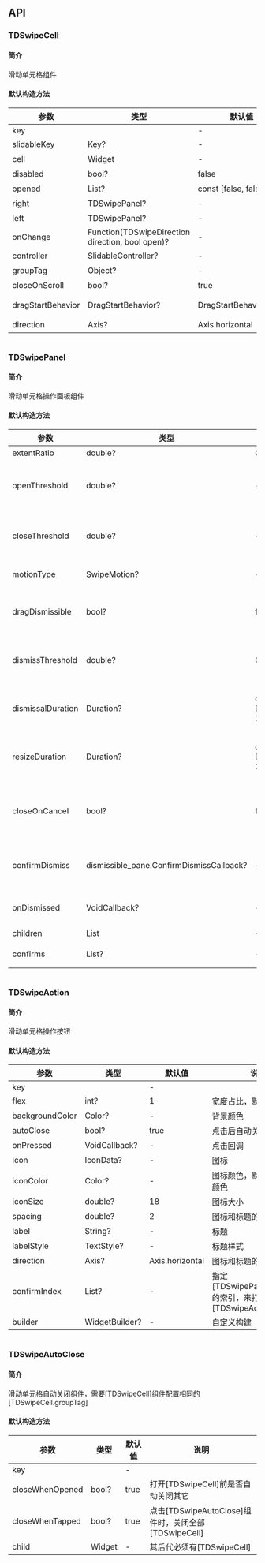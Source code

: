 ## API
### TDSwipeCell
#### 简介
滑动单元格组件
#### 默认构造方法

| 参数 | 类型 | 默认值 | 说明 |
| --- | --- | --- | --- |
| key |  | - |  |
| slidableKey | Key? | - | 滑动组件的 Key |
| cell | Widget | - | 单元格 [TDCell] |
| disabled | bool? | false | 是否禁用滑动 |
| opened | List<bool>? | const [false, false] | 默认打开，[left, rigth] |
| right | TDSwipePanel? | - | 右侧滑动操作项面板 |
| left | TDSwipePanel? | - | 左侧滑动操作项面板 |
| onChange |  Function(TDSwipeDirection direction, bool open)? | - | 滑动展开事件 |
| controller | SlidableController? | - | 自定义控制滑动窗口 |
| groupTag | Object? | - | 同一组中只有一个被打开 |
| closeOnScroll | bool? | true | 滚动时，是否关闭滑动操作项面板 |
| dragStartBehavior | DragStartBehavior? | DragStartBehavior.start | 处理拖动开始行为的方式[GestureDetector.dragStartBehavior] |
| direction | Axis? | Axis.horizontal | 可拖动的方向 |

```
```
 ### TDSwipePanel
#### 简介
滑动单元格操作面板组件
#### 默认构造方法

| 参数 | 类型 | 默认值 | 说明 |
| --- | --- | --- | --- |
| extentRatio | double? | 0.3 | 宽度占比 |
| openThreshold | double? | - | 拖动多少占比触发打开动作，默认 [extentRatio] 的一半 |
| closeThreshold | double? | - | 拖动多少占比触发关闭动作，默认 [extentRatio] 的一半 |
| motionType | SwipeMotion? | - | 滑动动画展示方式 |
| dragDismissible | bool? | false | 是否可通过拖动操作来移除 [TDSwipeCell] 组件 |
| dismissThreshold | double? | 0.75 | 滑动到多少比例时，触发移除。dragDismissible为true才有效 |
| dismissalDuration | Duration? | const Duration(milliseconds: 300) | 触发移除的滑动动画时长。dragDismissible为true才有效 |
| resizeDuration | Duration? | const Duration(milliseconds: 300) | 移除动画（高度变为0）时长。dragDismissible为true才有效 |
| closeOnCancel | bool? | false | 移除取消后，是否关闭滑动单元格。dragDismissible为true才有效 |
| confirmDismiss | dismissible_pane.ConfirmDismissCallback? | - | 移除前回调，可阻止移除。dragDismissible为true才有效 |
| onDismissed | VoidCallback? | - | 移除后回调。dragDismissible为true才有效 |
| children | List<TDSwipeAction> | - | 操作组件列表 |
| confirms | List<TDSwipeAction>? | - | 二次确认操作组件列表 |

```
```
 ### TDSwipeAction
#### 简介
滑动单元格操作按钮
#### 默认构造方法

| 参数 | 类型 | 默认值 | 说明 |
| --- | --- | --- | --- |
| key |  | - |  |
| flex | int? | 1 | 宽度占比，默认为 1 |
| backgroundColor | Color? | - | 背景颜色 |
| autoClose | bool? | true | 点击后自动关闭 |
| onPressed | VoidCallback? | - | 点击回调 |
| icon | IconData? | - | 图标 |
| iconColor | Color? | - | 图标颜色，默认label字体颜色 |
| iconSize | double? | 18 | 图标大小 |
| spacing | double? | 2 | 图标和标题的间距 |
| label | String? | - | 标题 |
| labelStyle | TextStyle? | - | 标题样式 |
| direction | Axis? | Axis.horizontal | 图标和标题的排列方向 |
| confirmIndex | List<int>? | - | 指定[TDSwipePanel.children]的索引，来打开该[TDSwipeAction] |
| builder | WidgetBuilder? | - | 自定义构建 |

```
```
 ### TDSwipeAutoClose
#### 简介
滑动单元格自动关闭组件，需要[TDSwipeCell]组件配置相同的[TDSwipeCell.groupTag]
#### 默认构造方法

| 参数 | 类型 | 默认值 | 说明 |
| --- | --- | --- | --- |
| key |  | - |  |
| closeWhenOpened | bool? | true | 打开[TDSwipeCell]前是否自动关闭其它 |
| closeWhenTapped | bool? | true | 点击[TDSwipeAutoClose]组件时，关闭全部[TDSwipeCell] |
| child | Widget | - | 其后代必须有[TDSwipeCell] |
